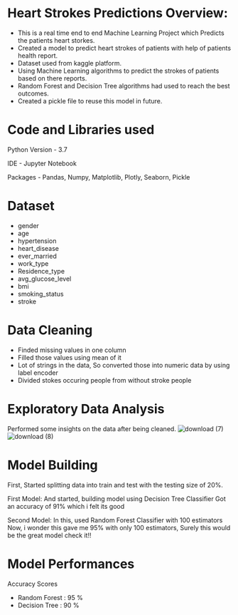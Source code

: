 # Heart Strokes Predictions Overview:

- This is a real time end to end Machine Learning Project which Predicts the patients heart storkes. 
- Created a model to predict heart strokes of patients with help of patients health report.
- Dataset used from kaggle platform.
- Using Machine Learning algorithms to predict the strokes of patients based on there reports.
- Random Forest and Decision Tree algorithms had used to reach the best outcomes.
- Created a pickle file to reuse this model in future.

# Code and Libraries used

Python Version - 3.7

IDE - Jupyter Notebook

Packages - Pandas, Numpy, Matplotlib, Plotly, Seaborn, Pickle

# Dataset
- gender	
- age	
- hypertension	
- heart_disease	
- ever_married	
- work_type	
- Residence_type	
- avg_glucose_level	
- bmi	
- smoking_status	
- stroke

# Data Cleaning

- Finded missing values in one column
- Filled those values using mean of it
- Lot of strings in the data, So converted those into numeric data by using label encoder
- Divided stokes occuring people from without stroke people

# Exploratory Data Analysis

Performed some insights on the data after being cleaned.
![download (7)](https://user-images.githubusercontent.com/40689141/117150152-840cc200-add5-11eb-914d-9bb763720f84.png)
![download (8)](https://user-images.githubusercontent.com/40689141/117150178-8a9b3980-add5-11eb-8f18-8953992a2e4d.png)

# Model Building

First, Started splitting data into train and test with the testing size of 20%.

First Model:
         And started, building model using Decision Tree Classifier
         Got an accuracy of 91% which i felt its good

Second Model:
         In this, used Random Forest Classifier with 100 estimators
         Now, i wonder this gave me 95% with only 100 estimators, Surely this would be the great model check it!!
         
# Model Performances

Accuracy Scores
- Random Forest : 95 %
- Decision Tree : 90 %

